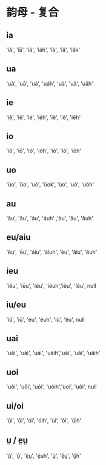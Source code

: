 # 韵母 - 复合

## ia
'iă', 'iā', 'iá', 'iáh', 'ià', 'iâ', 'iăk'

## ua
'uă', 'uā', 'uá', 'uáh', 'uà', 'uâ', 'uăh'
## ie
'iĕ', 'iē', 'ié', 'iéh', 'iè', 'iê', 'iĕh'
## io
'iŏ', 'iō', 'ió', 'ióh', 'iò', 'iô', 'iŏh'
## uo
'ŭo', 'ūo', 'uó', 'ŭok', 'ùo', 'uô', 'uŏh'
## au
'ău', 'āu', 'áu', 'áuh' ,'àu', 'âu', 'ăuh'
## eu/aiu
'ĕu', 'ēu', 'áiu', 'áiuh', 'èu', 'âiu', 'ĕuh'
## ieu
'iĕu', 'iēu', 'iéu', 'iéuh','ièu', 'iêu', null
## iu/eu
'iŭ', 'iū', 'éu', 'éuh', 'iù', 'êu', null
## uai
'uăi', 'uāi', 'uái', 'uáih','uài', 'uâi', 'uăih'
## uoi
'uŏi', 'uōi', 'uói', 'uóih','ùoi', 'uôi', null

## ui/oi
'ŭi', 'ūi', 'ói', 'óih', 'ùi', 'ôi', 'ŭih'
## ṳ / e̤ṳ
'ṳ̆', 'ṳ̄', 'é̤ṳ', 'é̤uh', 'ṳ̀', 'ê̤ṳ', 'ṳ̆h'